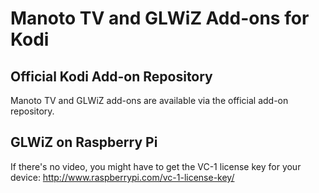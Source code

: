 # Manoto TV and GLWiZ Add-ons for Kodi #

## Official Kodi Add-on Repository ##
Manoto TV and GLWiZ add-ons are available via the official add-on repository.

## GLWiZ on Raspberry Pi ##

If there's no video, you might have to get the VC-1 license key for your device:
http://www.raspberrypi.com/vc-1-license-key/
